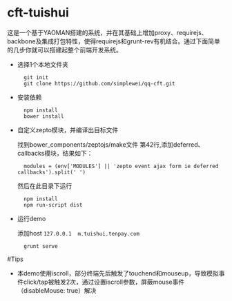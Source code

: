 cft-tuishui
======

这是一个基于YAOMAN搭建的系统，并在其基础上增加proxy、requirejs、backbone及集成打包特性，使得requirejs和grunt-rev有机结合。通过下面简单的几步你就可以搭建起整个前端开发系统。

- 选择1个本地文件夹

		git init
		git clone https://github.com/simplewei/qq-cft.git

- 安装依赖

		npm install
		bower install

- 自定义zepto模块，并编译出目标文件

	找到bower_components/zeptojs/make文件 第42行,添加deferred、callbacks模块，结果如下：

		modules = (env['MODULES'] || 'zepto event ajax form ie deferred callbacks').split(' ')

	然后在此目录下运行

		npm install
		npm run-script dist


- 运行demo

	添加host  `127.0.0.1	m.tuishui.tenpay.com`

		grunt serve


#Tips

- 本demo使用iscroll，部分终端先后触发了touchend和mouseup，导致模拟事件click/tap被触发2次，通过设置iscroll参数，屏蔽mouse事件（disableMouse: true）解决